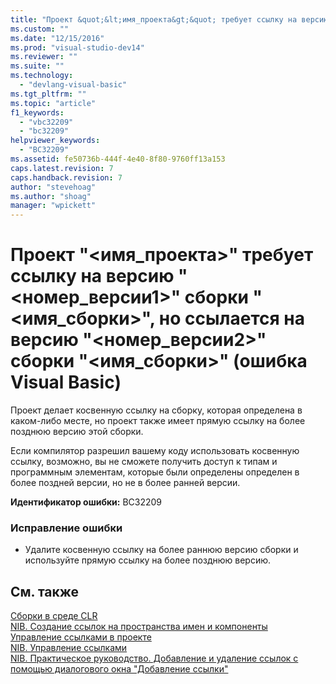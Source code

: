 ```yaml
---
title: "Проект &quot;&lt;имя_проекта&gt;&quot; требует ссылку на версию &quot;&lt;номер_версии1&gt;&quot; сборки &quot;&lt;имя_сборки&gt;&quot;, но ссылается на версию &quot;&lt;номер_версии2&gt;&quot; сборки &quot;&lt;имя_сборки&gt;&quot; (ошибка Visual Basic) | Microsoft Docs"
ms.custom: ""
ms.date: "12/15/2016"
ms.prod: "visual-studio-dev14"
ms.reviewer: ""
ms.suite: ""
ms.technology: 
  - "devlang-visual-basic"
ms.tgt_pltfrm: ""
ms.topic: "article"
f1_keywords: 
  - "vbc32209"
  - "bc32209"
helpviewer_keywords: 
  - "BC32209"
ms.assetid: fe50736b-444f-4e40-8f80-9760ff13a153
caps.latest.revision: 7
caps.handback.revision: 7
author: "stevehoag"
ms.author: "shoag"
manager: "wpickett"
---
```

# Проект &quot;&lt;имя_проекта&gt;&quot; требует ссылку на версию &quot;&lt;номер_версии1&gt;&quot; сборки &quot;&lt;имя_сборки&gt;&quot;, но ссылается на версию &quot;&lt;номер_версии2&gt;&quot; сборки &quot;&lt;имя_сборки&gt;&quot; (ошибка Visual Basic)
Проект делает косвенную ссылку на сборку, которая определена в каком\-либо месте, но проект также имеет прямую ссылку на более позднюю версию этой сборки.  
  
 Если компилятор разрешил вашему коду использовать косвенную ссылку, возможно, вы не сможете получить доступ к типам и программным элементам, которые были определены определен в более поздней версии, но не в более ранней версии.  
  
 **Идентификатор ошибки:** BC32209  
  
### Исправление ошибки  
  
-   Удалите косвенную ссылку на более раннюю версию сборки и используйте прямую ссылку на более позднюю версию.  
  
## См. также  
 [Сборки в среде CLR](../Topic/Assemblies%20in%20the%20Common%20Language%20Runtime.md)   
 [NIB. Создание ссылок на пространства имен и компоненты](http://msdn.microsoft.com/ru-ru/568fa759-796b-44cd-bf5e-1cf8de6e38fd)   
 [Управление ссылками в проекте](../ide/managing-references-in-a-project.md)   
 [NIB. Управление ссылками](http://msdn.microsoft.com/ru-ru/910912ce-0dc9-4569-9274-32c44a20cb2c)   
 [NIB. Практическое руководство. Добавление и удаление ссылок с помощью диалогового окна "Добавление ссылки"](http://msdn.microsoft.com/ru-ru/3bd75d61-f00c-47c0-86a2-dd1f20e231c9)